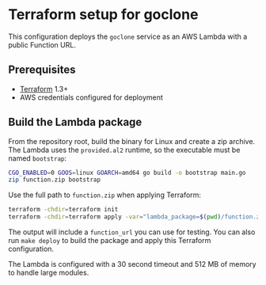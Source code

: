 # Terraform setup for goclone

This configuration deploys the `goclone` service as an AWS Lambda with a public Function URL.

## Prerequisites

- [Terraform](https://www.terraform.io/downloads.html) 1.3+
- AWS credentials configured for deployment

## Build the Lambda package

From the repository root, build the binary for Linux and create a zip archive.
The Lambda uses the `provided.al2` runtime, so the executable must be named
`bootstrap`:

```sh
CGO_ENABLED=0 GOOS=linux GOARCH=amd64 go build -o bootstrap main.go
zip function.zip bootstrap
```

Use the full path to `function.zip` when applying Terraform:

```sh
terraform -chdir=terraform init
terraform -chdir=terraform apply -var="lambda_package=$(pwd)/function.zip"
```

The output will include a `function_url` you can use for testing.
You can also run `make deploy` to build the package and apply this Terraform configuration.

The Lambda is configured with a 30 second timeout and 512 MB of memory to
handle large modules.
